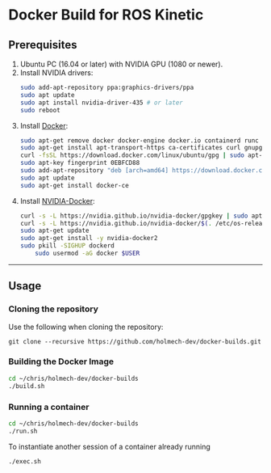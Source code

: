# Docker Build for ROS Kinetic

## Prerequisites

1. Ubuntu PC (16.04 or later) with NVIDIA GPU (1080 or newer).
2. Install NVIDIA drivers:
	```bash
	sudo add-apt-repository ppa:graphics-drivers/ppa
	sudo apt update
	sudo apt install nvidia-driver-435 # or later
	sudo reboot
	```
3. Install [Docker](https://docs.docker.com/install/linux/docker-ce/ubuntu/):
	```bash
	sudo apt-get remove docker docker-engine docker.io containerd runc
	sudo apt-get install apt-transport-https ca-certificates curl gnupg-agent software-properties-common
	curl -fsSL https://download.docker.com/linux/ubuntu/gpg | sudo apt-key add -
	sudo apt-key fingerprint 0EBFCD88
	sudo add-apt-repository "deb [arch=amd64] https://download.docker.com/linux/ubuntu $(lsb_release -cs) stable"
	sudo apt update
	sudo apt-get install docker-ce
	```
4. Install [NVIDIA-Docker](https://github.com/NVIDIA/nvidia-docker):
	```bash
	curl -s -L https://nvidia.github.io/nvidia-docker/gpgkey | sudo apt-key add -
	curl -s -L https://nvidia.github.io/nvidia-docker/$(. /etc/os-release;echo $ID$VERSION_ID)/nvidia-docker.list | sudo tee /etc/apt/sources.list.d/nvidia-docker.list
	sudo apt-get update
	sudo apt-get install -y nvidia-docker2
	sudo pkill -SIGHUP dockerd
    	sudo usermod -aG docker $USER
	```
-----------------------------------------------------------------------------------------------------------

## Usage

### Cloning the repository
Use the following when cloning the repository:
```
git clone --recursive https://github.com/holmech-dev/docker-builds.git
```

### Building the Docker Image
```bash
cd ~/chris/holmech-dev/docker-builds
./build.sh
```

### Running a container
```bash
cd ~/chris/holmech-dev/docker-builds
./run.sh
```
To instantiate another session of a container already running
```bash
./exec.sh
```
